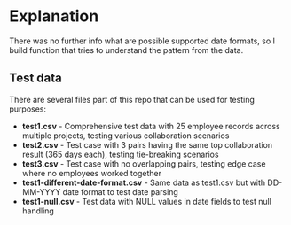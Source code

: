 # Explanation

There was no further info what are possible supported date formats, so I build function that tries to understand the pattern from the data.

## Test data

There are several files part of this repo that can be used for testing purposes:

- **test1.csv** - Comprehensive test data with 25 employee records across multiple projects, testing various collaboration scenarios
- **test2.csv** - Test case with 3 pairs having the same top collaboration result (365 days each), testing tie-breaking scenarios
- **test3.csv** - Test case with no overlapping pairs, testing edge case where no employees worked together
- **test1-different-date-format.csv** - Same data as test1.csv but with DD-MM-YYYY date format to test date parsing
- **test1-null.csv** - Test data with NULL values in date fields to test null handling